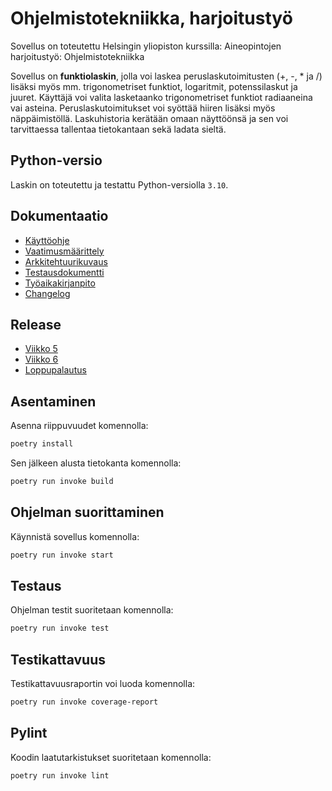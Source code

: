 # Ohjelmistotekniikka, harjoitustyö

Sovellus on toteutettu Helsingin yliopiston kurssilla: Aineopintojen harjoitustyö: Ohjelmistotekniikka 

Sovellus on **funktiolaskin**, jolla voi laskea peruslaskutoimitusten (+, -, * ja /) lisäksi myös mm. trigonometriset funktiot, logaritmit, potenssilaskut ja juuret. Käyttäjä voi valita lasketaanko trigonometriset funktiot radiaaneina vai asteina. Peruslaskutoimitukset voi syöttää hiiren lisäksi myös näppäimistöllä. Laskuhistoria kerätään omaan näyttöönsä ja sen voi tarvittaessa tallentaa tietokantaan sekä ladata sieltä.

## Python-versio

Laskin on toteutettu ja testattu Python-versiolla `3.10`.

## Dokumentaatio
- [Käyttöohje](./dokumentaatio/kayttoohje.md)
- [Vaatimusmäärittely](./dokumentaatio/vaatimusmaarittely.md)
- [Arkkitehtuurikuvaus](./dokumentaatio/arkkitehtuuri.md)
- [Testausdokumentti](./dokumentaatio/testaus.md)
- [Työaikakirjanpito](./dokumentaatio/tuntikirjanpito.md)
- [Changelog](./dokumentaatio/changelog.md)

## Release
- [Viikko 5](https://github.com/Ethervortex/ot-harjoitustyo/releases/tag/viikko5)
- [Viikko 6](https://github.com/Ethervortex/ot-harjoitustyo/releases/tag/viikko6)
- [Loppupalautus](https://github.com/Ethervortex/ot-harjoitustyo/releases/tag/loppupalautus)

## Asentaminen

Asenna riippuvuudet komennolla:

```bash
poetry install
```

Sen jälkeen alusta tietokanta komennolla:

```bash
poetry run invoke build
```

## Ohjelman suorittaminen

Käynnistä sovellus komennolla:

```bash
poetry run invoke start
```

## Testaus

Ohjelman testit suoritetaan komennolla:

```bash
poetry run invoke test
```

## Testikattavuus

Testikattavuusraportin voi luoda komennolla:

```bash
poetry run invoke coverage-report
```

## Pylint

Koodin laatutarkistukset suoritetaan komennolla:

```bash
poetry run invoke lint
```
